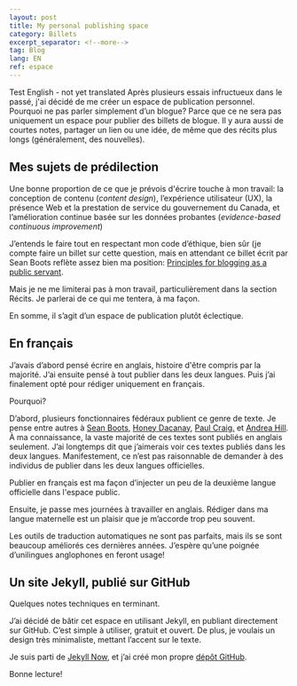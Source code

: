 ```yaml
---
layout: post
title: My personal publishing space
category: Billets
excerpt_separator: <!--more-->
tag: Blog
lang: EN
ref: espace
---
```


Test English - not yet translated
Après plusieurs essais infructueux dans le passé, j'ai décidé de me créer un espace de publication personnel. Pourquoi ne  pas parler simplement d’un blogue? Parce que ce ne sera pas uniquement un espace pour publier des billets de blogue. Il y aura aussi de courtes notes, partager un lien ou une idée, de même que des récits plus longs (généralement, des nouvelles).

<!--more-->

## Mes sujets de prédilection

Une bonne proportion de ce que je prévois d'écrire touche à mon travail: la conception de contenu (_content design_), l’expérience utilisateur (UX), la présence Web et la prestation de service du gouvernement du Canada, et l’amélioration continue basée sur les données probantes (_evidence-based continuous improvement_)  

J’entends le faire tout en respectant mon code d’éthique, bien sûr (je compte faire un billet sur cette question, mais en attendant ce billet écrit par Sean Boots reflète assez bien ma position: [Principles for blogging as a public servant](https://sboots.ca/2020/01/21/principles-for-blogging-as-a-public-servant/). 

Mais je ne me limiterai pas à mon travail, particulièrement dans la section Récits. Je parlerai de ce qui me tentera, à ma façon. 

En somme, il s’agit d’un espace de publication plutôt éclectique. 


## En français

J’avais d’abord pensé écrire en anglais, histoire d'être compris par la majorité. J’ai ensuite pensé à tout publier dans les deux langues. Puis j’ai finalement opté pour rédiger uniquement en français. 

Pourquoi? 

D’abord, plusieurs fonctionnaires fédéraux publient ce genre de texte. Je pense entre autres à [Sean Boots](https://sboots.ca/), [Honey Dacanay](https://honeygolightly.medium.com/), [Paul Craig.](https://federal-field-notes.ca/) et [Andrea Hill](https://afhill.medium.com/). À ma connaissance, la vaste majorité de ces textes sont publiés en anglais seulement. J’ai longtemps dit que j’aimerais voir ces textes publiés dans les deux langues. Manifestement, ce n’est pas raisonnable de demander à des individus de publier dans les deux langues officielles. 

Publier en français est ma façon d’injecter un peu de la deuxième langue officielle dans l'espace public. 

Ensuite, je passe mes journées à travailler en anglais. Rédiger dans ma langue maternelle est un plaisir que je m’accorde trop peu souvent. 

Les outils de traduction automatiques ne sont pas parfaits, mais ils se sont beaucoup améliorés ces dernières années. J’espère qu’une poignée d’unilingues anglophones en feront usage! 


## Un site Jekyll, publié sur GitHub

Quelques notes techniques en terminant. 

J’ai décidé de bâtir cet espace en utilisant Jekyll, en publiant directement sur GitHub. C’est simple à utiliser, gratuit et ouvert. De plus, je voulais un design très minimaliste, mettant l’accent sur le texte. 

Je suis parti de [Jekyll Now](https://github.com/barryclark/jekyll-now), et j’ai créé mon propre [dépôt GitHub](https://github.com/quidampepin/quidampepin.github.io). 

Bonne lecture! 